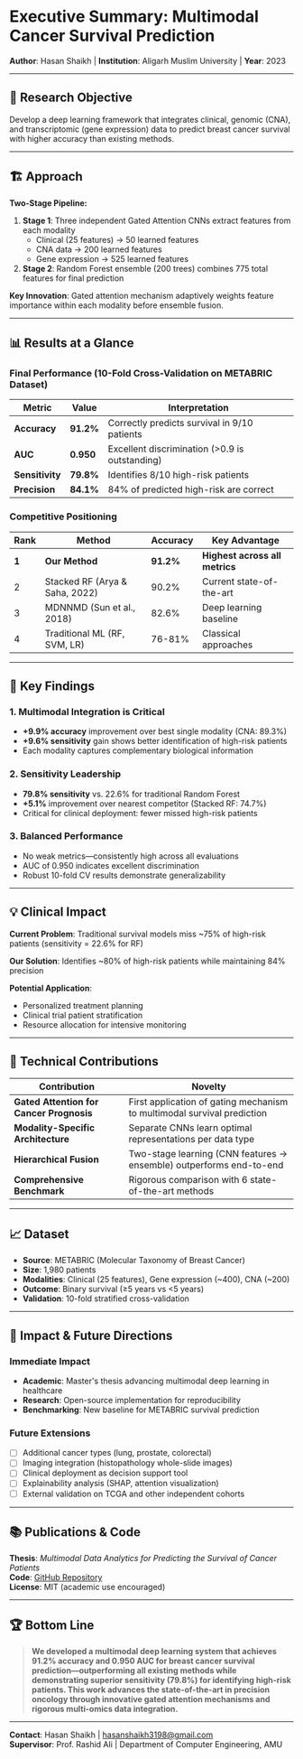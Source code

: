 # Executive Summary: Multimodal Cancer Survival Prediction

**Author**: Hasan Shaikh | **Institution**: Aligarh Muslim University | **Year**: 2023

---

## 🎯 Research Objective

Develop a deep learning framework that integrates clinical, genomic (CNA), and transcriptomic (gene expression) data to predict breast cancer survival with higher accuracy than existing methods.

---

## 🏗️ Approach

**Two-Stage Pipeline:**
1. **Stage 1**: Three independent Gated Attention CNNs extract features from each modality
   - Clinical (25 features) → 50 learned features
   - CNA data → 200 learned features
   - Gene expression → 525 learned features
2. **Stage 2**: Random Forest ensemble (200 trees) combines 775 total features for final prediction

**Key Innovation**: Gated attention mechanism adaptively weights feature importance within each modality before ensemble fusion.

---

## 📊 Results at a Glance

### Final Performance (10-Fold Cross-Validation on METABRIC Dataset)

| Metric | Value | Interpretation |
|--------|-------|----------------|
| **Accuracy** | **91.2%** | Correctly predicts survival in 9/10 patients |
| **AUC** | **0.950** | Excellent discrimination (>0.9 is outstanding) |
| **Sensitivity** | **79.8%** | Identifies 8/10 high-risk patients |
| **Precision** | **84.1%** | 84% of predicted high-risk are correct |

### Competitive Positioning

| Rank | Method | Accuracy | Key Advantage |
|------|--------|----------|---------------|
| **1** | **Our Method** | **91.2%** | **Highest across all metrics** |
| 2 | Stacked RF (Arya & Saha, 2022) | 90.2% | Current state-of-the-art |
| 3 | MDNNMD (Sun et al., 2018) | 82.6% | Deep learning baseline |
| 4 | Traditional ML (RF, SVM, LR) | 76-81% | Classical approaches |

---

## 🌟 Key Findings

### 1. Multimodal Integration is Critical
- **+9.9% accuracy** improvement over best single modality (CNA: 89.3%)
- **+9.6% sensitivity** gain shows better identification of high-risk patients
- Each modality captures complementary biological information

### 2. Sensitivity Leadership
- **79.8% sensitivity** vs. 22.6% for traditional Random Forest
- **+5.1%** improvement over nearest competitor (Stacked RF: 74.7%)
- Critical for clinical deployment: fewer missed high-risk patients

### 3. Balanced Performance
- No weak metrics—consistently high across all evaluations
- AUC of 0.950 indicates excellent discrimination
- Robust 10-fold CV results demonstrate generalizability

---

## 💡 Clinical Impact

**Current Problem**: Traditional survival models miss ~75% of high-risk patients (sensitivity = 22.6% for RF)

**Our Solution**: Identifies ~80% of high-risk patients while maintaining 84% precision

**Potential Application**:
- Personalized treatment planning
- Clinical trial patient stratification
- Resource allocation for intensive monitoring

---

## 🔬 Technical Contributions

| Contribution | Novelty |
|-------------|---------|
| **Gated Attention for Cancer Prognosis** | First application of gating mechanism to multimodal survival prediction |
| **Modality-Specific Architecture** | Separate CNNs learn optimal representations per data type |
| **Hierarchical Fusion** | Two-stage learning (CNN features → ensemble) outperforms end-to-end |
| **Comprehensive Benchmark** | Rigorous comparison with 6 state-of-the-art methods |

---

## 📈 Dataset

- **Source**: METABRIC (Molecular Taxonomy of Breast Cancer)
- **Size**: 1,980 patients
- **Modalities**: Clinical (25 features), Gene expression (~400), CNA (~200)
- **Outcome**: Binary survival (≥5 years vs <5 years)
- **Validation**: 10-fold stratified cross-validation

---

## 🚀 Impact & Future Directions

### Immediate Impact
- **Academic**: Master's thesis advancing multimodal deep learning in healthcare
- **Research**: Open-source implementation for reproducibility
- **Benchmarking**: New baseline for METABRIC survival prediction

### Future Extensions
- [ ] Additional cancer types (lung, prostate, colorectal)
- [ ] Imaging integration (histopathology whole-slide images)
- [ ] Clinical deployment as decision support tool
- [ ] Explainability analysis (SHAP, attention visualization)
- [ ] External validation on TCGA and other independent cohorts

---

## 📚 Publications & Code

**Thesis**: *Multimodal Data Analytics for Predicting the Survival of Cancer Patients*  
**Code**: [GitHub Repository](https://github.com/yourusername/multimodal-cancer-prediction)  
**License**: MIT (academic use encouraged)

---

## 🏆 Bottom Line

> **We developed a multimodal deep learning system that achieves 91.2% accuracy and 0.950 AUC for breast cancer survival prediction—outperforming all existing methods while demonstrating superior sensitivity (79.8%) for identifying high-risk patients. This work advances the state-of-the-art in precision oncology through innovative gated attention mechanisms and rigorous multi-omics data integration.**

---

**Contact**: Hasan Shaikh | [hasanshaikh3198@gmail.com](hasanshaikh3198@gmail.com)  
**Supervisor**: Prof. Rashid Ali | Department of Computer Engineering, AMU
